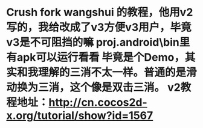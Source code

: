 Crush
fork wangshui 的教程，他用v2写的，我给改成了v3方便v3用户，毕竟v3是不可阻挡的嘛
proj.android\bin里有apk可以运行看看
毕竟是个Demo，其实和我理解的三消不太一样。普通的是滑动换为三消，这个像是双击三消。
v2教程地址：http://cn.cocos2d-x.org/tutorial/show?id=1567
=====

